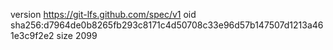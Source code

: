version https://git-lfs.github.com/spec/v1
oid sha256:d7964de0b8265fb293c8171c4d50708c33e96d57b147507d1213a461e3c9f2e2
size 2099
